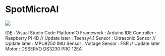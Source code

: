 # SpotMicroAI

<img src="https://capsule-render.vercel.app/api?type=wave&color=auto&height=20&section=header&text=SpotMicro AI&fontSize=10" />

IDE         : Visual Studio Code PlatformIO
Framework   : Arduino IDE
Controller  : Raspberry Pi 4B // Update later
            : Teensy4.1
Sensor      : Ultrasonic Sensor // Update later
            : MPU9250 IMU Sensor
            : Voltage Sensor
            : FSR // Update later
Motor       : DSSERVO DS3230 PRO 12EA
